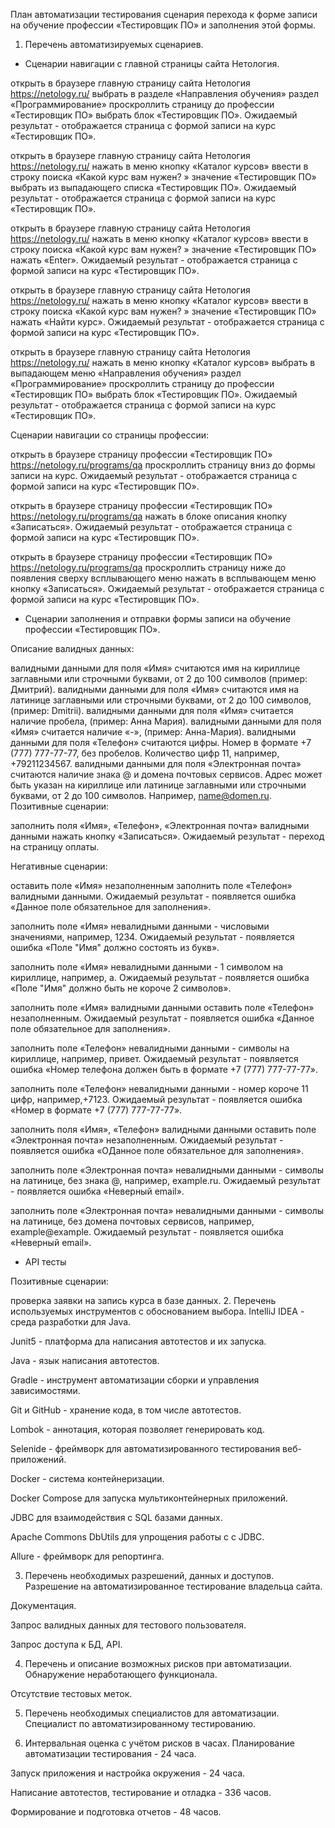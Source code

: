 План автоматизации тестирования сценария перехода к форме записи на обучение профессии «Тестировщик ПО» и заполнения этой формы.
1. Перечень автоматизируемых сценариев.
- Сценарии навигации с главной страницы сайта Нетология.

открыть в браузере главную страницу сайта Нетология https://netology.ru/
выбрать в разделе «Направления обучения» раздел «Программирование»
проскроллить страницу до профессии «Тестировщик ПО»
выбрать блок «Тестировщик ПО».
Ожидаемый результат - отображается страница с формой записи на курс «Тестировщик ПО».

открыть в браузере главную страницу сайта Нетология https://netology.ru/
нажать в меню кнопку «Каталог курсов»
ввести в строку поиска «Какой курс вам нужен? » значение «Тестировщик ПО»
выбрать из выпадающего списка «Тестировщик ПО».
Ожидаемый результат - отображается страница с формой записи на курс «Тестировщик ПО».

открыть в браузере главную страницу сайта Нетология https://netology.ru/
нажать в меню кнопку «Каталог курсов»
ввести в строку поиска «Какой курс вам нужен? » значение «Тестировщик ПО»
нажать «Enter».
Ожидаемый результат - отображается страница с формой записи на курс «Тестировщик ПО».

открыть в браузере главную страницу сайта Нетология https://netology.ru/
нажать в меню кнопку «Каталог курсов»
ввести в строку поиска «Какой курс вам нужен? » значение «Тестировщик ПО»
нажать «Найти курс».
Ожидаемый результат - отображается страница с формой записи на курс «Тестировщик ПО».

открыть в браузере главную страницу сайта Нетология https://netology.ru/
нажать в меню кнопку «Каталог курсов»
выбрать в выпадающем меню «Направления обучения» раздел «Программирование»
проскроллить страницу до профессии «Тестировщик ПО»
выбрать блок «Тестировщик ПО».
Ожидаемый результат - отображается страница с формой записи на курс «Тестировщик ПО».

Сценарии навигации со страницы профессии:

открыть в браузере страницу профессии «Тестировщик ПО» https://netology.ru/programs/qa
проскроллить страницу вниз до формы записи на курс.
Ожидаемый результат - отображается страница с формой записи на курс «Тестировщик ПО».

открыть в браузере страницу профессии «Тестировщик ПО» https://netology.ru/programs/qa
нажать в блоке описания кнопку «Записаться».
Ожидаемый результат - отображается страница с формой записи на курс «Тестировщик ПО».

открыть в браузере страницу профессии «Тестировщик ПО» https://netology.ru/programs/qa
проскроллить страницу ниже до появления сверху всплывающего меню
нажать в всплывающем меню кнопку «Записаться».
Ожидаемый результат - отображается страница с формой записи на курс «Тестировщик ПО».

- Сценарии заполнения и отправки формы записи на обучение профессии «Тестировщик ПО».

Описание валидных данных:

валидными данными для поля «Имя» считаются имя на кириллице заглавными или строчными буквами, от 2 до 100 символов (пример: Дмитрий).
валидными данными для поля «Имя» считаются имя на латинице заглавными или строчными буквами, от 2 до 100 символов, (пример: Dmitrii).
валидными данными для поля «Имя» считается наличие пробела, (пример: Анна Мария).
валидными данными для поля «Имя» считается наличие «-», (пример: Анна-Мария).
валидными данными для поля «Телефон» считаются цифры. Номер в формате +7 (777) 777-77-77, без пробелов. Количество цифр 11, например, +79211234567.
валидными данными для поля «Электронная почта» считаются наличие знака @ и домена почтовых сервисов. Адрес может быть указан на кириллице или латинице заглавными или строчными буквами, от 2 до 100 символов. Например, name@domen.ru.
Позитивные сценарии:

заполнить поля «Имя», «Телефон», «Электронная почта» валидными данными
нажать кнопку «Записаться».
Ожидаемый результат - переход на страницу оплаты.

Негативные сценарии:

оставить поле «Имя» незаполненным
заполнить поле «Телефон» валидными данными.
Ожидаемый результат - появляется ошибка «Данное поле обязательное для заполнения».

заполнить поле «Имя» невалидными данными - числовыми значениями, например, 1234.
Ожидаемый результат - появляется ошибка «Поле "Имя" должно состоять из букв».

заполнить поле «Имя» невалидными данными - 1 символом на кириллице, например, а.
Ожидаемый результат - появляется ошибка «Поле "Имя" должно быть не короче 2 символов».

заполнить поле «Имя» валидными данными
оставить поле «Телефон» незаполненным.
Ожидаемый результат - появляется ошибка «Данное поле обязательное для заполнения».

заполнить поле «Телефон» невалидными данными - символы на кириллице, например, привет.
Ожидаемый результат - появляется ошибка «Номер телефона должен быть в формате +7 (777) 777-77-77».

заполнить поле «Телефон» невалидными данными - номер короче 11 цифр, например,+7123.
Ожидаемый результат - появляется ошибка «Номер в формате +7 (777) 777-77-77».

заполнить поля «Имя», «Телефон» валидными данными
оставить поле «Электронная почта» незаполненным.
Ожидаемый результат - появляется ошибка «ОДанное поле обязательное для заполнения».

заполнить поле «Электронная почта» невалидными данными - символы на латинице, без знака @, например, example.ru.
Ожидаемый результат - появляется ошибка «Неверный email».

заполнить поле «Электронная почта» невалидными данными - символы на латинице, без домена почтовых сервисов, например, example@example.
Ожидаемый результат - появляется ошибка «Неверный email».

- API тесты

Позитивные сценарии:

проверка заявки на запись курса в базе данных.
2. Перечень используемых инструментов с обоснованием выбора.
   IntelliJ IDEA - среда разработки для Java.

Junit5 - платформа дла написания автотестов и их запуска.

Java - язык написания автотестов.

Gradle - инструмент автоматизации сборки и управления зависимостями.

Git и GitHub - хранение кода, в том числе автотестов.

Lombok - аннотация, которая позволяет генерировать код.

Selenide - фреймворк для автоматизированного тестирования веб-приложений.

Docker - система контейнеризации.

Docker Compose для запуска мультиконтейнерных приложений.

JDBC для взаимодействия с SQL базами данных.

Apache Commons DbUtils для упрощения работы с с JDBC.

Allure - фреймворк для репортинга.

3. Перечень необходимых разрешений, данных и доступов.
Разрешение на автоматизированное тестирование владельца сайта.

Документация.

Запрос валидных данных для тестового пользователя.

Запрос доступа к БД, API.

4. Перечень и описание возможных рисков при автоматизации.
Обнаружение неработающего функционала.

Отсутствие тестовых меток.

5. Перечень необходимых специалистов для автоматизации.
   Специалист по автоматизированному тестированию.

6. Интервальная оценка с учётом рисков в часах.
   Планирование автоматизации тестирования - 24 часа.

Запуск приложения и настройка окружения - 24 часа.

Написание автотестов, тестирование и отладка - 336 часов.

Формирование и подготовка отчетов - 48 часов.